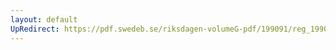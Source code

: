 ```yaml
---
layout: default
UpRedirect: https://pdf.swedeb.se/riksdagen-volumeG-pdf/199091/reg_199091/reg_199091_0238.pdf
---
```

